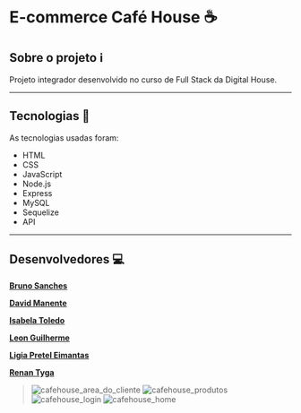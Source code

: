 # E-commerce Café House :coffee:

## Sobre o projeto :information_source:

Projeto integrador desenvolvido no curso de Full Stack da Digital House.

---

## Tecnologias :wrench:

As tecnologias usadas foram:

- HTML
- CSS
- JavaScript
- Node.js
- Express
- MySQL
- Sequelize
- API

---

## Desenvolvedores 💻

[**Bruno Sanches**](https://github.com/BrunoSan1991)
>
[**David Manente**](https://github.com/davidsmanente)
>
[**Isabela Toledo**](https://github.com/isabellactac)
>
[**Leon Guilherme**](https://github.com/Leon0887-dev)
>
[**Ligia Pretel Eimantas**](https://github.com/ligiapretel)
>
[**Renan Tyga**](https://github.com/RenanTyga)
>
>![cafehouse_area_do_cliente](https://github.com/BrunoSan1991/pi_e-commerce_dh/assets/87622979/9e4197ef-b1dc-457c-980c-83fdd5f7d2c8)
![cafehouse_produtos](https://github.com/BrunoSan1991/pi_e-commerce_dh/assets/87622979/8d0917ec-81e7-4c7f-bd89-f1d01bd1b708)
![cafehouse_login](https://github.com/BrunoSan1991/pi_e-commerce_dh/assets/87622979/11a3fb16-1a34-43a6-9361-3e6d17b73f52)
![cafehouse_home](https://github.com/BrunoSan1991/pi_e-commerce_dh/assets/87622979/b9619ac4-7b04-4d9a-bd14-4c21009925a1)
